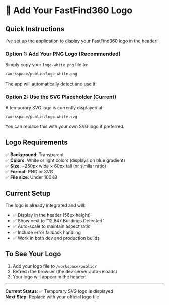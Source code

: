 # 🎨 Add Your FastFind360 Logo

## Quick Instructions

I've set up the application to display your FastFind360 logo in the header!

### Option 1: Add Your PNG Logo (Recommended)
Simply copy your `logo-white.png` file to:
```bash
/workspace/public/logo-white.png
```

The app will automatically detect and use it!

### Option 2: Use the SVG Placeholder (Current)
A temporary SVG logo is currently displayed at:
```bash
/workspace/public/logo-white.svg
```

You can replace this with your own SVG logo if preferred.

## Logo Requirements

✅ **Background**: Transparent  
✅ **Colors**: White or light colors (displays on blue gradient)  
✅ **Size**: ~250px wide × 60px tall (or similar ratio)  
✅ **Format**: PNG or SVG  
✅ **File size**: Under 100KB  

## Current Setup

The logo is already integrated and will:
- ✅ Display in the header (56px height)
- ✅ Show next to "12,847 Buildings Detected"
- ✅ Auto-scale to maintain aspect ratio
- ✅ Include error fallback handling
- ✅ Work in both dev and production builds

## To See Your Logo

1. Add your logo file to `/workspace/public/`
2. Refresh the browser (the dev server auto-reloads)
3. Your logo will appear in the header!

---

**Current Status**: ✅ Temporary SVG logo is displayed  
**Next Step**: Replace with your official logo file
